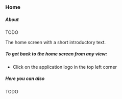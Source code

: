 ### Home

##### About

TODO

The home screen with a short introductory text.

##### To get back to the home screen from any view:

* Click on the application logo in the top left corner

##### Here you can also

TODO
